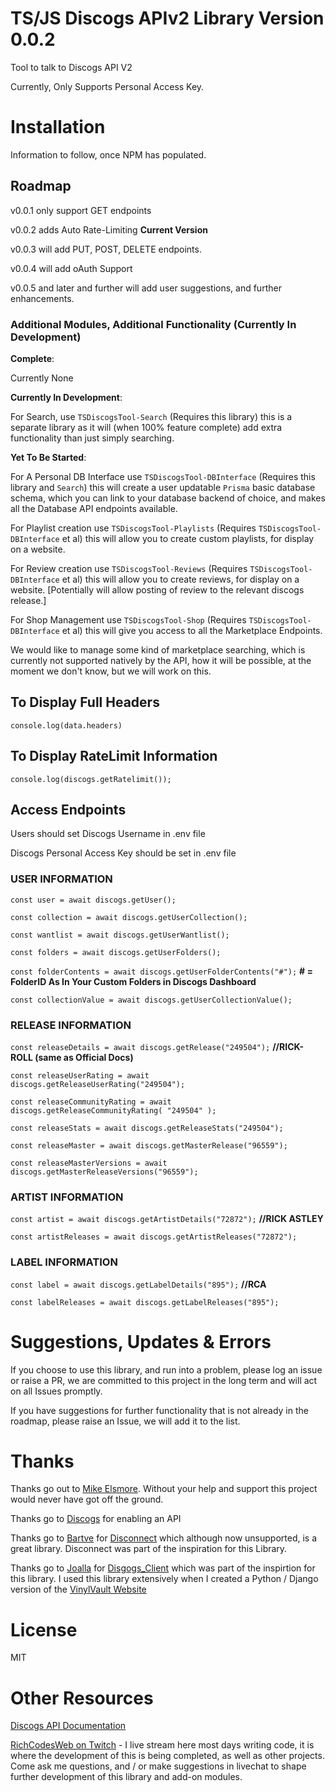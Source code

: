 # TS/JS Discogs APIv2 Library Version 0.0.2

Tool to talk to Discogs API V2

Currently, Only Supports Personal Access Key.

# Installation

Information to follow, once NPM has populated.

## Roadmap

v0.0.1 only support GET endpoints

v0.0.2 adds Auto Rate-Limiting **Current Version**

v0.0.3 will add PUT, POST, DELETE endpoints.

v0.0.4 will add oAuth Support

v0.0.5 and later and further will add user suggestions, and further enhancements.

### Additional Modules, Additional Functionality (Currently In Development)

**Complete**:

Currently None

**Currently In Development**:

For Search, use `TSDiscogsTool-Search` (Requires this library) this is a separate library as it will (when 100% feature complete) add extra functionality than just simply searching.

**Yet To Be Started**:

For A Personal DB Interface use `TSDiscogsTool-DBInterface` (Requires this library and `Search`) this will create a user updatable `Prisma` basic database schema, which you can link to your database backend of choice, and makes all the Database API endpoints available.

For Playlist creation use `TSDiscogsTool-Playlists` (Requires `TSDiscogsTool-DBInterface` et al) this will allow you to create custom playlists, for display on a website.

For Review creation use `TSDiscogsTool-Reviews` (Requires `TSDiscogsTool-DBInterface` et al) this will allow you to create reviews, for display on a website. [Potentially will allow posting of review to the relevant discogs release.]

For Shop Management use `TSDiscogsTool-Shop` (Requires `TSDiscogsTool-DBInterface` et al) this will give you access to all the Marketplace Endpoints.

We would like to manage some kind of marketplace searching, which is currently not supported natively by the API, how it will be possible, at the moment we don't know, but we will work on this.

## To Display Full Headers

`console.log(data.headers)`

## To Display RateLimit Information

`console.log(discogs.getRatelimit());`

## Access Endpoints

Users should set Discogs Username in .env file

Discogs Personal Access Key should be set in .env file

### USER INFORMATION

`const user = await discogs.getUser();`

`const collection = await discogs.getUserCollection();`

`const wantlist = await discogs.getUserWantlist();`

`const folders = await discogs.getUserFolders();`

`const folderContents = await discogs.getUserFolderContents("#");`  **# = FolderID As In Your Custom Folders in Discogs Dashboard**

`const collectionValue = await discogs.getUserCollectionValue();`

### RELEASE INFORMATION

`const releaseDetails = await discogs.getRelease("249504");` **//RICK-ROLL (same as Official Docs)**

`const releaseUserRating = await discogs.getReleaseUserRating("249504");`

`const releaseCommunityRating = await discogs.getReleaseCommunityRating( "249504" );`

`const releaseStats = await discogs.getReleaseStats("249504");`

`const releaseMaster = await discogs.getMasterRelease("96559");`

`const releaseMasterVersions = await discogs.getMasterReleaseVersions("96559");`

### ARTIST INFORMATION

`const artist = await discogs.getArtistDetails("72872");` **//RICK ASTLEY**

`const artistReleases = await discogs.getArtistReleases("72872");`

### LABEL INFORMATION

`const label = await discogs.getLabelDetails("895");` **//RCA**

`const labelReleases = await discogs.getLabelReleases("895");`

# Suggestions, Updates & Errors

If you choose to use this library, and run into a problem, please log an issue or raise a PR, we are committed to this project in the long term and will act on all Issues promptly.

If you have suggestions for further functionality that is not already in the roadmap, please raise an Issue, we will add it to the list.

# Thanks

Thanks go out to [Mike Elsmore](https://github.com/ukmadLz). Without your help and support this project would never have got off the ground.

Thanks go to [Discogs](https://discogs.com) for enabling an API

Thanks go to [Bartve](https://github.com/bartve) for [Disconnect](https://github.com/bartve/disconnect) which although now unsupported, is a great library.  Disconnect was part of the inspiration for this Library.

Thanks go to [Joalla](https://github.com/joalla) for [Disgogs_Client](https://github.com/joalla/discogs_client) which was part of the inspirtion for this library.  I used this library extensively when I created a Python / Django version of the [VinylVault Website](https://www.thevinylvaultshow.co.uk)

# License 

MIT

# Other Resources

[Discogs API Documentation](https://www.discogs.com/developers/)

[RichCodesWeb on Twitch](https://twitch.tv/RichCodesWeb) - I live stream here most days writing code, it is where the development of this is being completed, as well as other projects.  
Come ask me questions, and / or make suggestions in livechat to shape further development of this library and add-on modules.